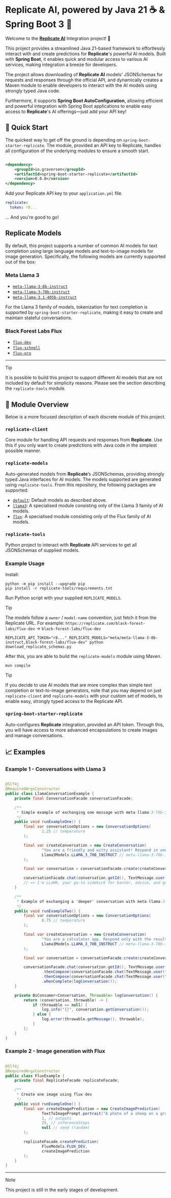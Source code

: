 # Replicate AI, powered by Java 21 ☕ & Spring Boot 3 🍃

Welcome to the [**Replicate AI**](https://replicate.com/) Integration project! 🎉

This project provides a streamlined Java 21-based framework to effortlessly interact with and create predictions for **Replicate**'s
powerful AI models. Built with **Spring Boot**, it enables quick and modular access to various AI services, making integration a breeze for
developers.

The project allows downloading of **Replicate AI** models' JSONSchemas for requests and responses through the official API, and dynamically
creates a Maven module to enable developers to interact with the AI models using strongly typed Java code.

Furthermore, it supports **Spring Boot AutoConfiguration**, allowing efficient and powerful integration with Spring Boot applications to
enable easy access to **Replicate**'s AI offerings—just add your API key!

## 🚀 Quick Start

The quickest way to get off the ground is depending on `spring-boot-starter-replicate`. The module, provided an API key to Replicate,
handles all configuration of the underlying modules to ensure a smooth start.

```xml

<dependency>
    <groupId>io.graversen</groupId>
    <artifactId>spring-boot-starter-replicate</artifactId>
    <version>0.0.8</version>
</dependency>
```

Add your Replicate API key to your `application.yml` file.

```yml
replicate:
  token: r8...
```

... And you're good to go!

## Replicate Models

By default, this project supports a number of common AI models for text completion using large language models and text-to-image models for
image generation. Specifically, the following models are currently supported out of the box:

### Meta Llama 3

* [`meta-llama-3-8b-instruct`](https://replicate.com/meta/meta-llama-3-8b-instruct)
* [`meta-llama-3-70b-instruct`](https://replicate.com/meta/meta-llama-3-70b-instruct)
* [`meta-llama-3.1-405b-instruct`](https://replicate.com/meta/meta-llama-3.1-405b-instruct)

For the Llama 3 family of models, tokenization for text completion is supported by `spring-boot-starter-replicate`, making it easy to
create and maintain stateful conversations.

### Black Forest Labs Flux

* [`flux-dev`](https://replicate.com/black-forest-labs/flux-dev)
* [`flux-schnell`](https://replicate.com/black-forest-labs/flux-schnell)
* [`flux-pro`](https://replicate.com/black-forest-labs/flux-pro)

---

> [!TIP]
> It is possible to build this project to support different AI models that are not included by default for simplicity reasons.
> Please see the section describing the `replicate-tools` module.

## 📂 Module Overview

Below is a more focused description of each discrete module of this project.

### `replicate-client`

Core module for handling API requests and responses from **Replicate**. Use this if you only want to create predictions with Java code in
the simplest possible manner.

### `replicate-models`

Auto-generated models from **Replicate**’s JSONSchemas, providing strongly typed Java interfaces for AI models. The models supported are
generated using `replicate-tools`. From this repository, the following packages are supported:

* [`default`](https://github.com/MrGraversen/replicate-java/packages/2297525?version=0.0.8-default): Default models as described above.
* [`llama3`](https://github.com/MrGraversen/replicate-java/packages/2297525?version=0.0.8-llama3): A specialised module consisting only of
  the Llama 3 family of AI models.
* [`flux`](https://github.com/MrGraversen/replicate-java/packages/2297525?version=0.0.8-flux): A specialised module consisting only of the
  Flux family of AI models.

### `replicate-tools`

Python project to interact with **Replicate** API services to get all JSONSchemas of supplied models.

### Example Usage

Install:

```shell
python -m pip install --upgrade pip
pip install -r replicate-tools/requirements.txt
```

Run Python script with your supplied `REPLICATE_MODELS`.

> [!TIP]
> The models follow a `owner` / `model-name` convention, just fetch it from the Replicate URL.
> For example: `https://replicate.com/black-forest-labs/flux-dev` → `black-forest-labs/flux-dev`

```shell
REPLICATE_API_TOKEN="r8..." REPLICATE_MODELS="meta/meta-llama-3-8b-instruct,black-forest-labs/flux-dev" python download_replicate_schemas.py
```

After this, you are able to build the `replicate-models` module using Maven.

```shell
mvn compile
```

> [!TIP]
> If you decide to use AI models that are more complex than simple text completion or text-to-image generators, note that you may depend on
> just `replicate-client` and `replicate-models` with your custom set of models, to enable easy, strongly typed access to the Replicate API.

### `spring-boot-starter-replicate`

Auto-configures **Replicate** integration, provided an API token. Through this, you will have access to more advanced encapsulations to
create images and manage conversations.

## 📈 Examples

### Example 1 - Conversations with Llama 3

```java

@Slf4j
@RequiredArgsConstructor
public class LlamaConversationExample {
    private final ConversationFacade conversationFacade;

    /**
     * Simple example of exchanging one message with meta-llama-3-70b-instruct
     */
    public void runExampleOne() {
        final var conversationOptions = new ConversationOptions(
                1.25 // temperature
        );

        final var createConversation = new CreateConversation(
                "You are a friendly and witty assistant! Respond in one short sentence only.", // systemMessage
                Llama3Models.LLAMA_3_70B_INSTRUCT // meta-llama-3-70b-instruct
        );

        final var conversation = conversationFacade.create(createConversation, conversationOptions);

        conversationFacade.chat(conversation.getId(), TextMessage.user("Introduce yourself to me 😊")).whenComplete(logConversation());
        // => I'm LLaMA, your go-to sidekick for banter, advice, and getting stuff done, with a healthy dose of sarcasm and humor! 😉
    }

    /**
     * Example of exchanging a "deeper" conversation with meta-llama-3-70b-instruct
     */
    public void runExampleTwo() {
        final var conversationOptions = new ConversationOptions(
                0.75 // temperature
        );

        final var createConversation = new CreateConversation(
                "You are a calculator app. Respond only with the result of the math query.", // systemMessage
                Llama3Models.LLAMA_3_70B_INSTRUCT // meta-llama-3-70b-instruct
        );

        final var conversation = conversationFacade.create(createConversation, conversationOptions);

        conversationFacade.chat(conversation.getId(), TextMessage.user("What is 2 + 2?")) // => 4
                .thenCompose(conversationFacade.chat(TextMessage.user("What is 3 * 3?"))) // => 9
                .thenCompose(conversationFacade.chat(TextMessage.user("What is seven minus two?"))) // => 5
                .whenComplete(logConversation());
    }

    private BiConsumer<Conversation, Throwable> logConversation() {
        return (conversation, throwable) -> {
            if (throwable == null) {
                log.info("{}", conversation.getConversation());
            } else {
                log.error(throwable.getMessage(), throwable);
            }
        };
    }
}
```

### Example 2 - Image generation with Flux

```java

@Slf4j
@RequiredArgsConstructor
public class FluxExample {
    private final ReplicateFacade replicateFacade;

    /**
     * Create one image using flux-dev
     */
    public void runExampleOne() {
        final var createImagePrediction = new CreateImagePrediction(
                TextToImagePrompt.portrait("A photo of a sheep on a grassy field on a beautiful summer day"),
                1, // outputs
                25, // inferenceSteps
                null // seed (random)
        );

        replicateFacade.createPrediction(
                FluxModels.FLUX_DEV,
                createImagePrediction
        );
    }
}
```

---

> [!NOTE]  
> This project is still in the early stages of development.
